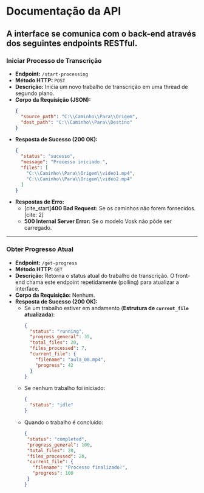 # Documentação da API

A interface se comunica com o back-end através dos seguintes endpoints RESTful.
---

### Iniciar Processo de Transcrição

-   **Endpoint:** `/start-processing`
-   **Método HTTP:** `POST`
-   **Descrição:** Inicia um novo trabalho de transcrição em uma thread de segundo plano.
-   **Corpo da Requisição (JSON):**
    ```json
    {
      "source_path": "C:\\Caminho\\Para\\Origem",
      "dest_path": "C:\\Caminho\\Para\\Destino"
    }
    ```
-   **Resposta de Sucesso (200 OK):**
    ```json
    {
      "status": "sucesso",
      "message": "Processo iniciado.",
      "files": [
        "C:\\Caminho\\Para\\Origem\\video1.mp4",
        "C:\\Caminho\\Para\\Origem\\video2.mp4"
      ]
    }
    ```
-   **Respostas de Erro:**
    -   [cite_start]**400 Bad Request:** Se os caminhos não forem fornecidos. [cite: 2]
    -   **500 Internal Server Error:** Se o modelo Vosk não pôde ser carregado.

---

### Obter Progresso Atual

-   **Endpoint:** `/get-progress`
-   **Método HTTP:** `GET`
-   **Descrição:** Retorna o status atual do trabalho de transcrição. O front-end chama este endpoint repetidamente (polling) para atualizar a interface.
-   **Corpo da Requisição:** Nenhum.
-   **Resposta de Sucesso (200 OK):**
    -   Se um trabalho estiver em andamento (**Estrutura de `current_file` atualizada**):
        ```json
        {
          "status": "running",
          "progress_general": 35,
          "total_files": 20,
          "files_processed": 7,
          "current_file": {
            "filename": "aula_08.mp4",
            "progress": 42
          }
        }
        ```
    -   Se nenhum trabalho foi iniciado:
        ```json
        {
          "status": "idle"
        }
        ```
    -   Quando o trabalho é concluído:
         ```json
        {
          "status": "completed",
          "progress_general": 100,
          "total_files": 20,
          "files_processed": 20,
          "current_file": {
            "filename": "Processo finalizado!",
            "progress": 100
          }
        }
        ```